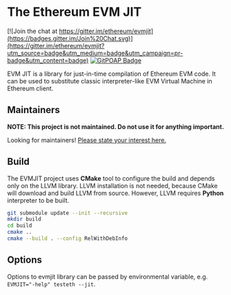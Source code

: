 # The Ethereum EVM JIT

[![Join the chat at https://gitter.im/ethereum/evmjit](https://badges.gitter.im/Join%20Chat.svg)](https://gitter.im/ethereum/evmjit?utm_source=badge&utm_medium=badge&utm_campaign=pr-badge&utm_content=badge)
[![GitPOAP Badge](https://public-api.gitpoap.io/v1/repo/ethereum/evmjit/badge)](https://www.gitpoap.io/gh/ethereum/evmjit)

EVM JIT is a library for just-in-time compilation of Ethereum EVM code.
It can be used to substitute classic interpreter-like EVM Virtual Machine in Ethereum client.

## Maintainers

**NOTE: This project is not maintained. Do not use it for anything important.**

Looking for maintainers! [Please state your interest here.](https://github.com/ethereum/evmjit/issues/184)

## Build

The EVMJIT project uses **CMake** tool to configure the build and depends only on the LLVM library.
LLVM installation is not needed, because CMake will download and build LLVM from source.
However, LLVM requires **Python** interpreter to be built.

```sh
git submodule update --init --recursive
mkdir build
cd build
cmake ..
cmake --build . --config RelWithDebInfo
```

## Options

Options to evmjit library can be passed by environmental variable, e.g. `EVMJIT="-help" testeth --jit`.
